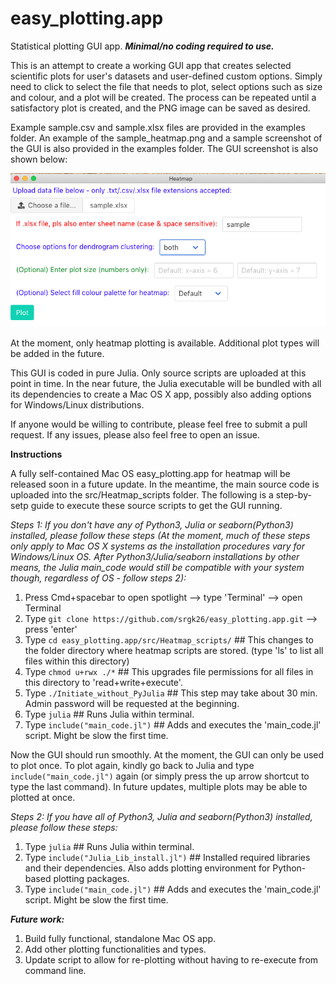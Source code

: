 # easy_plotting.app
Statistical plotting GUI app. ***Minimal/no coding required to use.*** 

This is an attempt to create a working GUI app that creates selected scientific plots for user's datasets and user-defined custom options. Simply need to click to select the file that needs to plot, select options such as size and colour, and a plot will be created. The process can be repeated until a satisfactory plot is created, and the PNG image can be saved as desired.

Example sample.csv and sample.xlsx files are provided in the examples folder. An example of the sample_heatmap.png and a sample screenshot of the GUI is also provided in the examples folder. The GUI screenshot is also shown below:

![Alt text](/examples/GUI_Screenshot.png?raw=true "Heatmap Plotting")

At the moment, only heatmap plotting is available. Additional plot types will be added in the future.

This GUI is coded in pure Julia. Only source scripts are uploaded at this point in time. In the near future, the Julia executable will be bundled with all its dependencies to create a Mac OS X app, possibly also adding options for Windows/Linux distributions.

If anyone would be willing to contribute, please feel free to submit a pull request. If any issues, please also feel free to open an issue.

**Instructions**

A fully self-contained Mac OS easy_plotting.app for heatmap will be released soon in a future update. In the meantime, the main source code is uploaded into the src/Heatmap_scripts folder. The following is a step-by-setp guide to execute these source scripts to get the GUI running.

*Steps 1: If you don't have any of Python3, Julia or seaborn(Python3) installed, please follow these steps (At the moment, much of these steps only apply to Mac OS X systems as the installation procedures vary for Windows/Linux OS. After Python3/Julia/seaborn installations by other means, the Julia main_code would still be compatible with your system though, regardless of OS - follow steps 2):*

  1. Press Cmd+spacebar to open spotlight --> type 'Terminal' --> open Terminal
  2. Type `git clone https://github.com/srgk26/easy_plotting.app.git` --> press 'enter'
  3. Type `cd easy_plotting.app/src/Heatmap_scripts/`  ## This changes to the folder directory where heatmap scripts are stored. (type 'ls' to list all files within this directory)
  4. Type `chmod u+rwx ./*`  ## This upgrades file permissions for all files in this directory to 'read+write+execute'.
  5. Type `./Initiate_without_PyJulia`  ## This step may take about 30 min. Admin password will be requested at the beginning.
  6. Type `julia`  ## Runs Julia within terminal.
  7. Type `include("main_code.jl")`  ## Adds and executes the 'main_code.jl' script. Might be slow the first time.
  
Now the GUI should run smoothly. At the moment, the GUI can only be used to plot once. To plot again, kindly go back to Julia and type `include("main_code.jl")` again (or simply press the up arrow shortcut to type the last command). In future updates, multiple plots may be able to plotted at once.

*Steps 2: If you have all of Python3, Julia and seaborn(Python3) installed, please follow these steps:*

  1. Type `julia`  ## Runs Julia within terminal.
  2. Type `include("Julia_Lib_install.jl")`  ## Installed required libraries and their dependencies. Also adds plotting environment for Python-based plotting packages.
  3. Type `include("main_code.jl")`  ## Adds and executes the 'main_code.jl' script. Might be slow the first time.
  
***Future work:***
  1. Build fully functional, standalone Mac OS app.
  2. Add other plotting functionalities and types.
  3. Update script to allow for re-plotting without having to re-execute from command line.
